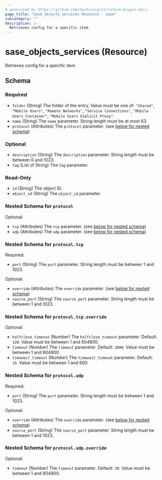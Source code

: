 ```yaml
---
# generated by https://github.com/hashicorp/terraform-plugin-docs
page_title: "sase_objects_services Resource - sase"
subcategory: ""
description: |-
  Retrieves config for a specific item.
---
```


# sase_objects_services (Resource)

Retrieves config for a specific item.



<!-- schema generated by tfplugindocs -->
## Schema

### Required

- `folder` (String) The folder of the entry. Value must be one of: `"Shared"`, `"Mobile Users"`, `"Remote Networks"`, `"Service Connections"`, `"Mobile Users Container"`, `"Mobile Users Explicit Proxy"`.
- `name` (String) The `name` parameter. String length must be at most 63.
- `protocol` (Attributes) The `protocol` parameter. (see [below for nested schema](#nestedatt--protocol))

### Optional

- `description` (String) The `description` parameter. String length must be between 0 and 1023.
- `tag` (List of String) The `tag` parameter.

### Read-Only

- `id` (String) The object ID.
- `object_id` (String) The `object_id` parameter.

<a id="nestedatt--protocol"></a>
### Nested Schema for `protocol`

Optional:

- `tcp` (Attributes) The `tcp` parameter. (see [below for nested schema](#nestedatt--protocol--tcp))
- `udp` (Attributes) The `udp` parameter. (see [below for nested schema](#nestedatt--protocol--udp))

<a id="nestedatt--protocol--tcp"></a>
### Nested Schema for `protocol.tcp`

Required:

- `port` (String) The `port` parameter. String length must be between 1 and 1023.

Optional:

- `override` (Attributes) The `override` parameter. (see [below for nested schema](#nestedatt--protocol--tcp--override))
- `source_port` (String) The `source_port` parameter. String length must be between 1 and 1023.

<a id="nestedatt--protocol--tcp--override"></a>
### Nested Schema for `protocol.tcp.override`

Optional:

- `halfclose_timeout` (Number) The `halfclose_timeout` parameter. Default: `120`. Value must be between 1 and 604800.
- `timeout` (Number) The `timeout` parameter. Default: `3600`. Value must be between 1 and 604800.
- `timewait_timeout` (Number) The `timewait_timeout` parameter. Default: `15`. Value must be between 1 and 600.



<a id="nestedatt--protocol--udp"></a>
### Nested Schema for `protocol.udp`

Required:

- `port` (String) The `port` parameter. String length must be between 1 and 1023.

Optional:

- `override` (Attributes) The `override` parameter. (see [below for nested schema](#nestedatt--protocol--udp--override))
- `source_port` (String) The `source_port` parameter. String length must be between 1 and 1023.

<a id="nestedatt--protocol--udp--override"></a>
### Nested Schema for `protocol.udp.override`

Optional:

- `timeout` (Number) The `timeout` parameter. Default: `30`. Value must be between 1 and 604800.


